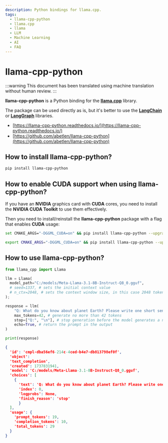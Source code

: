 ```yaml
---
description: Python bindings for llama.cpp.
tags:
  - llama-cpp-python
  - llama.cpp
  - llama
  - LLM
  - Machine Learning
  - AI
  - FAQ
---
```


# llama-cpp-python

:::warning
This document has been translated using machine translation without human review.
:::

**llama-cpp-python** is a Python binding for the **[llama.cpp](./)** library.

The package can be used directly as is, but it's better to use the **[LangChain](../langchain)** or **[LangGraph](../langgraph)** libraries.

* [https://llama-cpp-python.readthedocs.io/](https://llama-cpp-python.readthedocs.io/)
* [https://github.com/abetlen/llama-cpp-python](https://github.com/abetlen/llama-cpp-python)

## How to install llama-cpp-python?

```bash
pip install llama-cpp-python
```

## How to enable CUDA support when using llama-cpp-python?

If you have an **NVIDIA** graphics card with **CUDA** cores, you need to install the **NVIDIA CUDA Toolkit** to use them effectively.

Then you need to install/reinstall the **llama-cpp-python** package with a flag that enables **CUDA** usage:

```bash title="Windows"
set CMAKE_ARGS="-DGGML_CUDA=on" && pip install llama-cpp-python --upgrade --force-reinstall --no-cache-dir
```

```bash title="Linux"
export CMAKE_ARGS="-DGGML_CUDA=on" && pip install llama-cpp-python --upgrade --force-reinstall --no-cache-dir
```

## How to use llama-cpp-python?

```python
from llama_cpp import Llama

llm = Llama(
  model_path="C:/models/Meta-Llama-3.1-8B-Instruct-Q8_0.gguf",
  # seed=1337, # sets the initial context value
  # n_ctx=2048, # sets the context window size, in this case 2048 tokens
);

response = llm(
    "Q: What do you know about planet Earth? Please write one short sentence. A:", # instruction (prompt)
    max_tokens=42, # generate no more than 42 tokens
    stop=["Q:", "\n"], # stop generation before the model generates a new question
    echo=True, # return the prompt in the output
)

print(response)
```

```json title="Result"
{
  'id': 'cmpl-dba56ef6-214c-4ced-b4e7-db813798ef0f', 
  'object': 
  'text_completion', 
  'created': 1737831941, 
  'model': 'C:/models/Meta-Llama-3.1-8B-Instruct-Q8_0.gguf', 
  'choices': [
    {
      'text': 'Q: What do you know about planet Earth? Please write one short sentence. A: It is the third planet in our Solar System.', 
      'index': 0, 
      'logprobs': None, 
      'finish_reason': 'stop'
      }
  ], 
  'usage': {
    'prompt_tokens': 19,
    'completion_tokens': 10,
    'total_tokens': 29
  }
}
```
